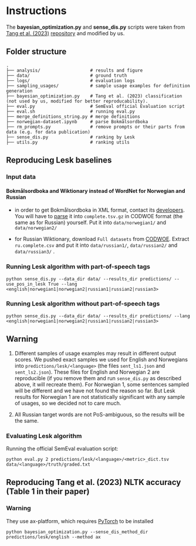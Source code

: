# Instructions  

The **bayesian_optimization.py** and **sense_dis.py** scripts were taken from [Tang et al. (2023)](https://aclanthology.org/2023.findings-emnlp.231/) [repository](https://github.com/LivNLP/Sense-based-Semantic-Change-Prediction) and modified by us.

## Folder structure

    .
    ├── analysis/                   # results and figure
    ├── data/                       # ground truth
    ├── logs/                       # evaluation logs
    ├── sampling_usages/            # sample usage examples for definition generation
    ├── bayesian_optimization.py    # Tang et al. (2023) classification (not used by us, modified for better reproducability).
    ├── eval.py                     # SemEval official Evaluation script
    ├── eval.sh                     # running eval.py  
    ├── merge_definitions_string.py # merge definitions
    ├── norwegian-dataset.ipynb     # parse Bokmålsordboka
    ├── rm_prompts.py               # remove prompts or their parts from data (e.g. for data publication)
    ├── sense_dis.py                # ranking by Lesk
    ├── utils.py                    # ranking utils

## Reproducing Lesk baselines

### Input data

#### Bokmålsordboka and Wiktionary instead of WordNet for Norwegian and Russian

- in order to get Bokmålsordboka in XML format, contact its [developers](https://ordbokene.no/eng/contact). You will have to [parse](https://github.com/ltgoslo/Definition-generation-for-LSCD/blob/main/src/norwegian-dataset.ipynb) it into `complete.tsv.gz` in CODWOE format (the same as for Russian) yourself. Put it into `data/norwegian1/` and `data/norwegian2/`

- for Russian Wiktionary, download `Full datasets` from [CODWOE](https://codwoe.atilf.fr/). Extract `ru.complete.csv` and put it into `data/russian1/`, `data/russian2/` and `data/russian3/` .

### Running Lesk algorithm with part-of-speech tags

```commandline
python sense_dis.py --data_dir data/ --results_dir predictions/ --use_pos_in_lesk True --lang <english|norwegian1|norwegian2|russian1|russian2|russian3>
```

### Running Lesk algorithm without part-of-speech tags

```commandline
python sense_dis.py --data_dir data/ --results_dir predictions/ --lang <english|norwegian1|norwegian2|russian1|russian2|russian3>
```

## Warning

1. Different samples of usage examples may result in different output scores. We pushed exact samples we used for English and Norwegians into `predictions/lesk/<language>` (the files `sent_ls1.json` and `sent_ls2.json`). These files for English and Norwegian 2 are reproducible (if you remove them and run `sense_dis.py` as described above, it will recreate them). For Norwegian 1, some sentences sampled will be different and we have not found the reason so far. But Lesk results for Norwegian 1 are not statistically significant with any sample of usages, so we decided not to care much. 

2. All Russian target words are not PoS-ambiguous, so the results will be the same.

### Evaluating Lesk algorithm

Running the official SemEval evaluation script:

```commandline
python eval.py 2 predictions/lesk/<language>/<metric>_dict.tsv data/<language>/truth/graded.txt
```

## Reproducing Tang et al. (2023) NLTK accuracy (Table 1 in their paper)

### Warning

They use ax-platform, which requires [PyTorch](https://pytorch.org/get-started/locally/) to be installed

```commandline
python bayesian_optimization.py --sense_dis_method_dir predictions/lesk/english --method ax
```
